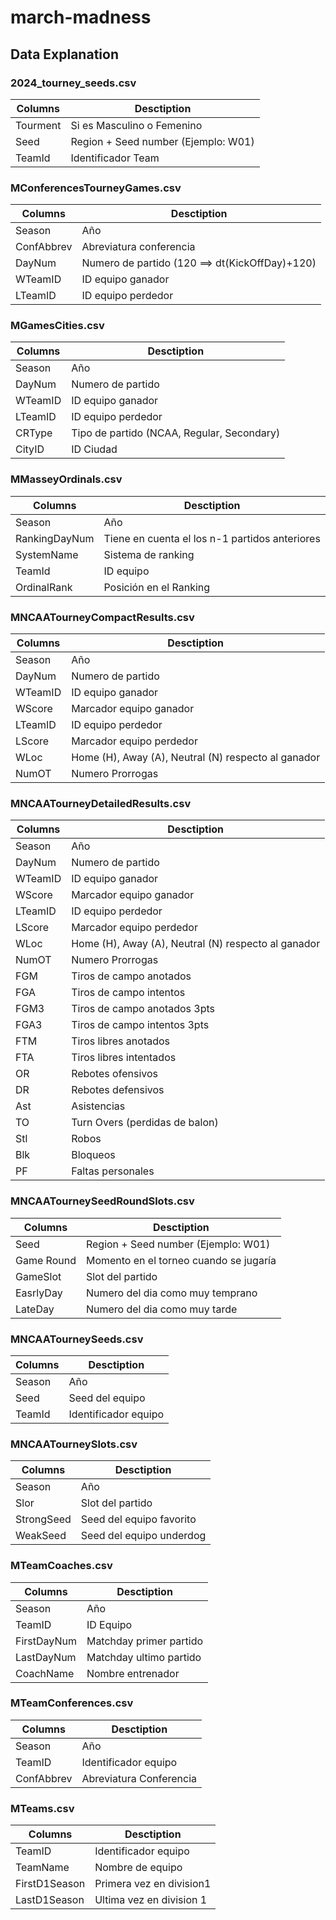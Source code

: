 # march-madness

## Data Explanation

### 2024_tourney_seeds.csv
|Columns| Desctiption |
|-|-|
|Tourment  | Si es Masculino o Femenino|
|Seed| Region + Seed number (Ejemplo: W01)  |
|TeamId| Identificador Team |


### MConferencesTourneyGames.csv
|Columns| Desctiption |
|-|-|
|Season  | Año|
|ConfAbbrev| Abreviatura conferencia  |
|DayNum| Numero de partido (120 ==> dt(KickOffDay)+120) |
|WTeamID| ID equipo ganador|
|LTeamID| ID equipo perdedor|


### MGamesCities.csv
|Columns| Desctiption |
|-|-|
|Season  | Año|
|DayNum  | Numero de partido|
|WTeamID| ID equipo ganador|
|LTeamID| ID equipo perdedor|
|CRType| Tipo de partido (NCAA, Regular, Secondary)|
|CityID| ID Ciudad|


### MMasseyOrdinals.csv
|Columns| Desctiption |
|-|-|
|Season  | Año|
|RankingDayNum  | Tiene en cuenta el los n-1 partidos anteriores|
|SystemName| Sistema de ranking|
|TeamId| ID equipo|
|OrdinalRank| Posición en el Ranking|

### MNCAATourneyCompactResults.csv
|Columns| Desctiption |
|-|-|
|Season  | Año|
|DayNum  | Numero de partido|
|WTeamID| ID equipo ganador|
|WScore| Marcador equipo ganador|
|LTeamID| ID equipo perdedor|
|LScore| Marcador equipo perdedor|
|WLoc| Home (H), Away (A), Neutral (N) respecto al ganador|
|NumOT| Numero Prorrogas|

### MNCAATourneyDetailedResults.csv
|Columns| Desctiption |
|-|-|
|Season  | Año|
|DayNum  | Numero de partido|
|WTeamID| ID equipo ganador|
|WScore| Marcador equipo ganador|
|LTeamID| ID equipo perdedor|
|LScore| Marcador equipo perdedor|
|WLoc| Home (H), Away (A), Neutral (N) respecto al ganador|
|NumOT| Numero Prorrogas|
|FGM|Tiros de campo anotados|
|FGA|Tiros de campo intentos|
|FGM3|Tiros de campo anotados 3pts|
|FGA3|Tiros de campo intentos 3pts|
|FTM|Tiros libres anotados|
|FTA|Tiros libres intentados|
|OR|Rebotes ofensivos|
|DR|Rebotes defensivos|
|Ast|Asistencias|
|TO|Turn Overs (perdidas de balon)|
|Stl|Robos|
|Blk|Bloqueos|
|PF|Faltas personales|

### MNCAATourneySeedRoundSlots.csv

|Columns| Desctiption |
|-|-|
|Seed|Region + Seed number (Ejemplo: W01) |
|Game Round| Momento en el torneo cuando se jugaría|
|GameSlot| Slot del partido|
|EasrlyDay| Numero del dia como muy temprano|
|LateDay| Numero del dia como muy tarde|


### MNCAATourneySeeds.csv
|Columns| Desctiption |
|-|-|
|Season  | Año|
|Seed  | Seed del equipo|
|TeamId  | Identificador equipo|

### MNCAATourneySlots.csv
|Columns| Desctiption |
|-|-|
|Season  | Año|
|Slor  | Slot del partido|
|StrongSeed  | Seed del equipo favorito|
|WeakSeed| Seed del equipo underdog


### MTeamCoaches.csv
|Columns| Desctiption |
|-|-|
|Season| Año|
|TeamID| ID Equipo|
|FirstDayNum|Matchday primer partido|
|LastDayNum| Matchday ultimo partido|
|CoachName|Nombre entrenador|

### MTeamConferences.csv
|Columns| Desctiption |
|-|-|
|Season| Año|
|TeamID| Identificador equipo|
|ConfAbbrev| Abreviatura Conferencia|

### MTeams.csv
|Columns| Desctiption |
|-|-|
|TeamID|Identificador equipo|
|TeamName|Nombre de equipo|
|FirstD1Season|Primera vez en division1|
|LastD1Season|Ultima vez en division 1|